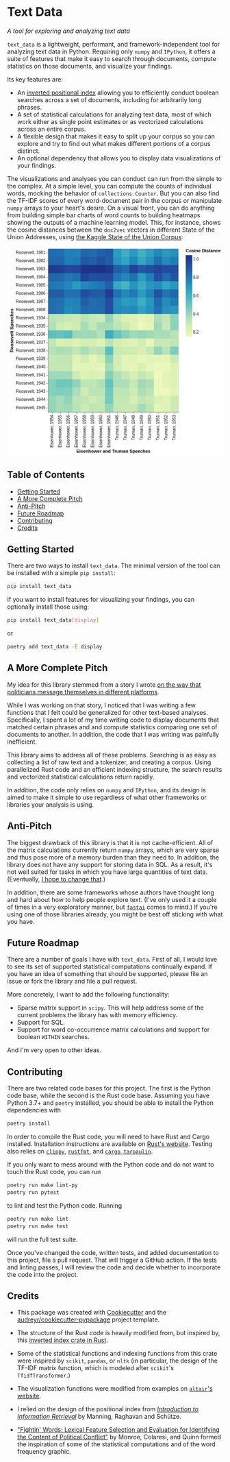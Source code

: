 # Text Data

*A tool for exploring and analyzing text data*

`text_data` is a lightweight, performant, and framework-independent tool for analyzing text data in Python. Requiring only `numpy` and
`IPython`, it offers a suite of features that make it easy to
search through documents, compute statistics on those documents,
and visualize your findings.

Its key features are:

- An [inverted positional index](https://nlp.stanford.edu/IR-book/html/htmledition/positional-indexes-1.html) allowing you to efficiently conduct boolean searches across a set of documents, including for arbitrarily long phrases.
- A set of statistical calculations for analyzing text data, most of which work either as single point estimates or as vectorized calculations across an entire corpus.
- A flexible design that makes it easy to split up your corpus so you can explore and try to find out what makes different portions of a corpus distinct.
- An optional dependency that allows you to display data visualizations of your findings.

The visualizations and analyses you can conduct can run from the simple to the complex. At a simple level, you can compute the counts of individual words, mocking the behavior of `collections.Counter`. But you can also find the TF-IDF scores of every word-document pair in the corpus or manipulate `numpy` arrays to your heart's desire. On a visual front, you can do anything from building simple bar charts of word counts to building heatmaps showing the outputs of a machine learning model. This, for instance, shows the cosine distances between the `doc2vec` vectors in different State of the Union Addresses, using [the Kaggle State of the Union Corpus](https://www.kaggle.com/rtatman/state-of-the-union-corpus-1989-2017):

![Heatmap showing the distances between State of the Union speeches for the two Rooesevelt presidents, President Eisenhower, and President Truman](images/recent_sotu_heatmap.png)

## Table of Contents

- [Getting Started](#getting-started)
- [A More Complete Pitch](#a-more-complete-pitch)
- [Anti-Pitch](#anti-pitch)
- [Future Roadmap](#future-roadmap)
- [Contributing](#contributing)
- [Credits](#credits)

## Getting Started

There are two ways to install `text_data`. The minimal version of the tool can be installed with a simple `pip install`:

```bash
pip install text_data
```

If you want to install features for visualizing your findings, you
can optionally install those using:

```bash
pip install text_data[display]
```

or

```bash
poetry add text_data -E display
```

## A More Complete Pitch

My idea for this library stemmed from a story I wrote [on the way that politicians message themselves in different platforms](https://coloradosun.com/2020/09/04/cory-gardner-john-hickenlooper-campaign-messaging/).

While I was working on that story, I noticed that I was writing a few functions that I felt could be generalized for other text-based analyses. Specifically, I spent a lot of my time writing code to display documents that matched certain phrases and and compute statistics comparing one set of documents to another. In addition, the code that I was writing was painfully inefficient.

This library aims to address all of these problems. Searching is as easy as collecting a list of raw text and a tokenizer, and creating a corpus. Using parallelized Rust code and an efficient indexing structure, the search results and vectorized statistical calculations return rapidly.

In addition, the code only relies on `numpy` and `IPython`, and its design is aimed to make it simple to use regardless of what other frameworks or libraries your analysis is using.

## Anti-Pitch

The biggest drawback of this library is that it is not cache-efficient. All of the matrix calculations currently return `numpy` arrays, which are very sparse and thus pose more of a memory burden than they need to. In addition, the library does not have any support for storing data in SQL. As a result, it's not well suited for tasks in which you have large quantities of text data. (Eventually, [I hope to change that](#future-roadmap).)

In addition, there are some frameworks whose authors have thought long and hard about how to help people explore text. (I've only used it a couple of times in a very exploratory manner, but [`fastai`](https://github.com/fastai/fastai) comes to mind.) If you're using one of those libraries already, you might be best off sticking with what you have.

## Future Roadmap

There are a number of goals I have with `text_data`. First of all, I would love to see its set of supported statistical computations continually expand. If you have an idea of something that should be supported, please file an issue or fork the library and file a pull request.

More concretely, I want to add the following functionality:

- Sparse matrix support in `scipy`. This will help address some of the current problems the library has with memory efficiency.
- Support for SQL.
- Support for word co-occurrence matrix calculations and support for boolean `WITHIN` searches.

And I'm very open to other ideas.

## Contributing

There are two related code bases for this project. The first is the Python code base, while the second is the Rust code base. Assuming you have Python 3.7+ and `poetry` installed, you should be able to install the Python dependencies with

```bash
poetry install
```

In order to compile the Rust code, you will need to have Rust and
Cargo installed. Installation instructions are available on [Rust's website](https://www.rust-lang.org/tools/install). Testing also relies on [`clippy`](https://github.com/rust-lang/rust-clippy), [`rustfmt`](https://github.com/rust-lang/rustfmt), and [`cargo tarpaulin`](https://github.com/xd009642/tarpaulin).

If you only want to mess around with the Python code and do not want to touch the Rust code, you can run

```bash
poetry run make lint-py
poetry run pytest
```
to lint and test the Python code. Running

```bash
poetry run make lint
poetry run make test
```
will run the full test suite.

Once you've changed the code, written tests, and added documentation to this project, file a pull request. That will trigger a GitHub action. If the tests and linting passes, I will review the code and decide whether to incorporate the code into the project.

## Credits

- This package was created with [Cookiecutter](https://github.com/audreyr/cookiecutter) and the 
[audreyr/cookiecutter-pypackage](https://github.com/audreyr/cookiecutter-pypackage) project template.

- The structure of the Rust code is heavily modified from, but inspired by, this [inverted index crate in Rust](https://github.com/tikue/inverted_index).

- Some of the statistical functions and indexing functions from this crate were inspired by `scikit`, `pandas`, or `nltk` (in particular, the design of the TF-IDF matrix function, which is modeled after `scikit`'s `TfidfTransformer`.)

- The visualization functions were modified from examples on [`altair`'s website](https://altair-viz.github.io/).

- I relied on the design of the positional index from [*Introduction to Information Retrieval*](https://nlp.stanford.edu/IR-book/) by Manning, Raghavan and Schütze.

- ["Fightin' Words: Lexical Feature Selection and Evaluation for Identifying the Content of Political Conflict"](http://languagelog.ldc.upenn.edu/myl/Monroe.pdf) by Monroe, Colaresi, and Quinn formed the inspiration of some of the statistical computations and of the word frequency graphic.

